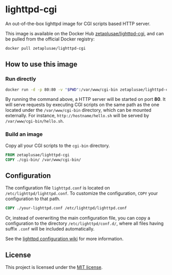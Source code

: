 # lighttpd-cgi

An out-of-the-box lighttpd image for CGI scripts based HTTP server.

This image is available on the Docker Hub [zetaplusae/lighttpd-cgi](https://hub.docker.com/repository/docker/zetaplusae/lighttpd-cgi), and can be pulled from the official Docker registry:

```sh
docker pull zetaplusae/lighttpd-cgi
```

## How to use this image

### Run directly

```sh
docker run -d -p 80:80 -v "$PWD":/var/www/cgi-bin zetaplusae/lighttpd-cgi
```

By running the command above, a HTTP server will be started on port **80**. It will serve requests by executing CGI scripts on the same path as the one located under the `/var/www/cgi-bin` directory, which can be mounted externally. For instance, `http://hostname/hello.sh` will be served by `/var/www/cgi-bin/hello.sh`.

### Build an image

Copy all your CGI scripts to the `cgi-bin` directory.

```Dockerfile
FROM zetaplusae/lighttpd-cgi
COPY ./cgi-bin/ /var/www/cgi-bin/
```

## Configuration

The configuration file `lighttpd.conf` is located on `/etc/lighttpd/lighttpd.conf`. To customize the configuration, `COPY` your configuration to that path.

```Dockerfile
COPY ./your-lighttpd.conf /etc/lighttpd/lighttpd.conf
```

Or, instead of overwriting the main configuration file, you can copy a configuration to the directory `/etc/lighttpd/conf.d/`, where all files having suffix `.conf` will be included automatically.

See the [lighttpd configuration wiki](https://redmine.lighttpd.net/projects/lighttpd/wiki/TutorialConfiguration) for more information.

## License

This project is licensed under the [MIT license](./LICENSE).
